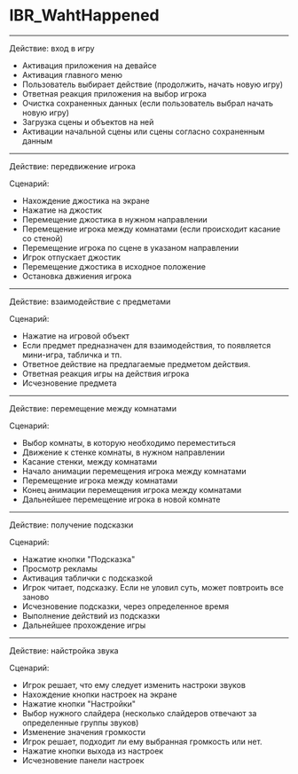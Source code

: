 # IBR_WahtHappened

***

Действие: вход в игру

* Активация приложения на девайсе
* Активация главного меню
* Пользователь выбирает действие (продолжить, начать новую игру)
* Ответная реакция приложения на выбор игрока
* Очистка сохраненных данных (если пользователь выбрал начать новую игру)
* Загрузка сцены и объектов на ней
* Активации начальной сцены или сцены согласно сохраненным данным

***

Действие: передвижение игрока

Сценарий: 
* Нахождение джостика на экране
* Нажатие на джостик
* Перемещение джостика в нужном направлении
* Перемещение игрока между комнатами (если происходит касание со стеной)
* Перемещение игрока по сцене в указаном направлении
* Игрок отпускает джостик
* Перемещение джостика в исходное положение
* Остановка двжиения игрока

***

Действие: взаимодействие с предметами

Сценарий:
* Нажатие на игровой объект
* Если предмет предназначен для взаимодействия, то появляется мини-игра, табличка и тп.
* Ответное действие на предлагаемые предметом действия.
* Ответная реакция игры на действия игрока
* Исчезновение предмета

***

Действие: перемещение между комнатами

Сценарий:
* Выбор комнаты, в которую необходимо переместиться
* Движение к стенке комнаты, в нужном направлении
* Касание стенки, между комнатами
* Начало анимации перемещения игрока между комнатами
* Перемещение игрока между комнатами
* Конец анимации перемещения игрока между комнатами
* Дальнейшее перемещение игрока в новой комнате

***

Действие: получение подсказки

Сценарий:
* Нажатие кнопки "Подсказка"
* Просмотр рекламы
* Активация таблички с подсказкой
* Игрок читает, подсказку. Если не уловил суть, может повтроить все заново
* Исчезновение подсказки, через определенное время
* Выполнение действий из подсказки 
* Дальнейшее прохождение игры

***

Действие: найстройка звука

Сценарий:
* Игрок решает, что ему следует изменить настроки звуков
* Нахождение кнопки настроек на экране
* Нажатие кнопки "Настройки"
* Выбор нужного слайдера (несколько слайдеров отвечают за определенные группы звуков)
* Изменение значения громкости
* Игрок решает, подходит ли ему выбранная громкость или нет.
* Нажатие кнопки выхода из настроек
* Исчезновение панели настроек


